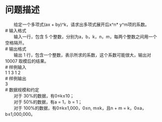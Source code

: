<div id="pcont1" style="margin-top:20px; display:block;">

# 问题描述

<div class="pdcont">　　给定一个多项式(ax + by)^k，请求出多项式展开后x^n* y^m项的系数。</div>
# 输入格式

<div class="pdcont">　　输入一行，包含 5 个整数，分别为a，b，k，n，m，每两个整数之间用一个空格隔开。</div>
# 输出格式

<div class="pdcont">　　输出 1 行，包含一个整数，表示所求的系数，这个系数可能很大，输出对10007 取模后的结果。</div>
# 样例输入

<div class="pddata">1 1 3 1 2</div>
# 样例输出

<div class="pddata">3</div>
# 数据规模和约定

<div class="pdcont">　　对于 30%的数据，有0≤k≤10；<br/>
　　对于 50%的数据，有a = 1，b = 1；<br/>
　　对于 100%的数据，有0≤k≤1,000，0≤n, m≤k，且n + m = k，0≤a，b≤1,000,000。</div>

</div>